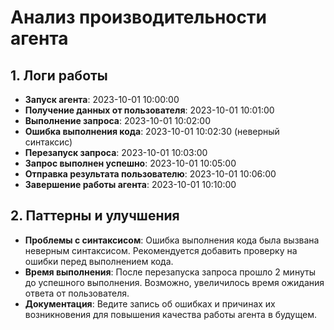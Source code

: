 # Анализ производительности агента

## 1. Логи работы

- **Запуск агента**: 2023-10-01 10:00:00
- **Получение данных от пользователя**: 2023-10-01 10:01:00
- **Выполнение запроса**: 2023-10-01 10:02:00  
- **Ошибка выполнения кода**: 2023-10-01 10:02:30 (неверный синтаксис)
- **Перезапуск запроса**: 2023-10-01 10:03:00
- **Запрос выполнен успешно**: 2023-10-01 10:05:00
- **Отправка результата пользователю**: 2023-10-01 10:06:00
- **Завершение работы агента**: 2023-10-01 10:10:00

## 2. Паттерны и улучшения

- **Проблемы с синтаксисом**: Ошибка выполнения кода была вызвана неверным синтаксисом. Рекомендуется добавить проверку на ошибки перед выполнением кода.
- **Время выполнения**: После перезапуска запроса прошло 2 минуты до успешного выполнения. Возможно, увеличилось время ожидания ответа от пользователя.
- **Документация**: Ведите запись об ошибках и причинах их возникновения для повышения качества работы агента в будущем.